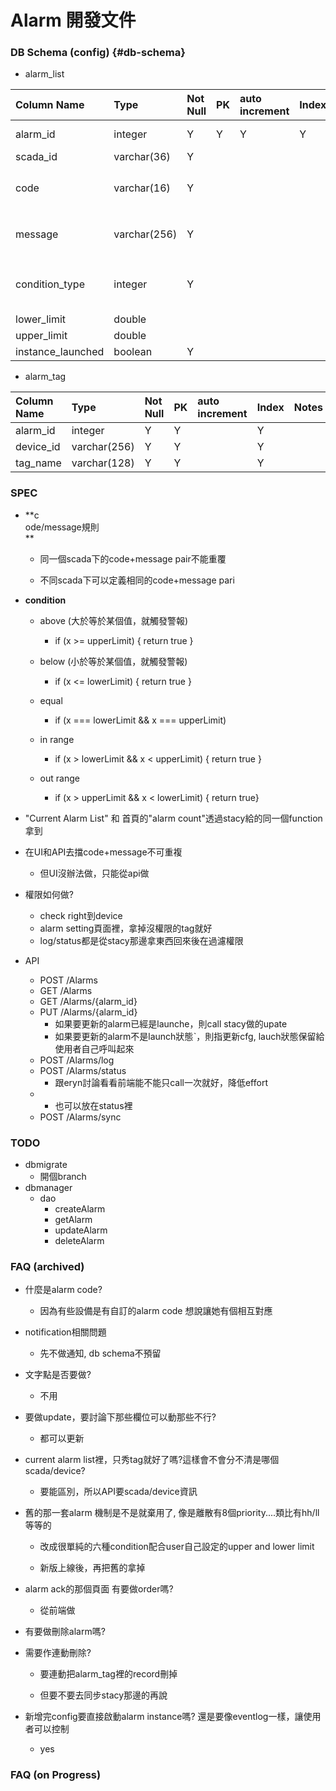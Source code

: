 # Alarm 開發文件

### DB Schema \(config\) {#db-schema}

* alarm\_list

| Column Name | Type | Not Null | PK | auto increment | Index | Notes |
| :--- | :--- | :--- | :--- | :--- | :--- | :--- |
| alarm\_id | integer | Y | Y | Y | Y | \* auto\_increment |
| scada\_id | varchar\(36\) | Y |  |  |  |  |
| code | varchar\(16\) | Y |  |  |  | code+messagge不能重覆，在程式裡檔 |
| message | varchar\(256\) | Y |  |  |  | code+messagge不能重覆，在程式裡檔 |
| condition\_type | integer | Y |  |  |  | {1: above, 2: below, 3: equal, 4: out range, 5: in range} |
| lower\_limit | double |  |  |  |  |  |
| upper\_limit | double |  |  |  |  |  |
| instance\_launched | boolean | Y |  |  |  | default: false |

* alarm\_tag

| Column Name | Type | Not Null | PK | auto increment | Index | Notes |
| :--- | :--- | :--- | :--- | :--- | :--- | :--- |
| alarm\_id | integer | Y | Y |  | Y |  |
| device\_id | varchar\(256\) | Y | Y |  | Y |  |
| tag\_name | varchar\(128\) | Y | Y |  | Y |  |

### SPEC

* **c  
  ode/message規則        
  **

  * 同一個scada下的code+message pair不能重覆

  * 不同scada下可以定義相同的code+message pari

* **condition**

  * above \(大於等於某個值，就觸發警報\)
    * if \(x &gt;= upperLimit\) { return true }
  * below \(小於等於某個值，就觸發警報\)
    * if \(x &lt;= lowerLimit\) { return true }
  * equal
    * if \(x === lowerLimit && x === upperLimit\)
  * in range

    * if \(x &gt; lowerLimit && x &lt; upperLimit\) { return true }

  * out range

    * if \(x &gt; upperLimit && x &lt; lowerLimit\) { return true}

* "Current Alarm List" 和 首頁的"alarm count"透過stacy給的同一個function拿到

* 在UI和API去擋code+message不可重複

  * 但UI沒辦法做，只能從api做

* 權限如何做?

  * check right到device
  * alarm setting頁面裡，拿掉沒權限的tag就好
  * log/status都是從stacy那邊拿東西回來後在過濾權限

* API

  * POST /Alarms
  * GET /Alarms
  * GET /Alarms/{alarm\_id}
  * PUT /Alarms/{alarm\_id}
    * 如果要更新的alarm已經是launche，則call stacy做的upate
    * 如果要更新的alarm不是launch狀態ˋ，則指更新cfg, lauch狀態保留給使用者自己呼叫起來
  * POST /Alarms/log
  * POST /Alarms/status
    * 跟eryn討論看看前端能不能只call一次就好，降低effort
  * * 也可以放在status裡
  * POST /Alarms/sync

### TODO

* dbmigrate
  * 開個branch
* dbmanager
  * dao
    * createAlarm
    * getAlarm
    * updateAlarm
    * deleteAlarm

### FAQ \(archived\)

* 什麼是alarm code?

  * 因為有些設備是有自訂的alarm code 想說讓她有個相互對應

* notification相關問題

  * 先不做通知, db schema不預留

* 文字點是否要做?

  * 不用

* 要做update，要討論下那些欄位可以動那些不行?

  * 都可以更新

* current alarm list裡，只秀tag就好了嗎?這樣會不會分不清是哪個scada/device?

  * 要能區別，所以API要scada/device資訊

* 舊的那一套alarm 機制是不是就棄用了, 像是離散有8個priority....類比有hh/ll等等的

  * 改成很單純的六種condition配合user自己設定的upper and lower limit

  * 新版上線後，再把舊的拿掉

* alarm ack的那個頁面 有要做order嗎?

  * 從前端做

* 有要做刪除alarm嗎?

* 需要作連動刪除?

  * 要連動把alarm\_tag裡的record刪掉

  * 但要不要去同步stacy那邊的再說

* 新增完config要直接啟動alarm instance嗎? 還是要像eventlog一樣，讓使用者可以控制

  * yes

### FAQ \(on Progress\)



